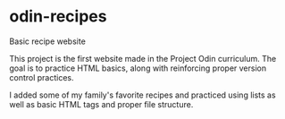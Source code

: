 # odin-recipes
Basic recipe website

This project is the first website made in the Project Odin curriculum.
The goal is to practice HTML basics, along with reinforcing proper
version control practices.

I added some of my family's favorite recipes and practiced using lists
as well as basic HTML tags and proper file structure.